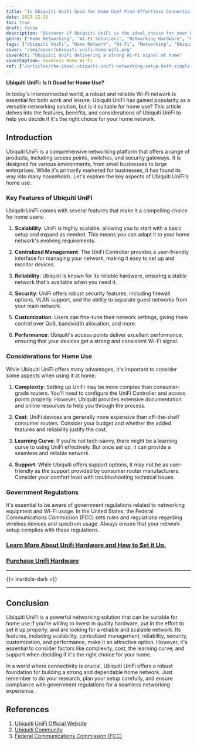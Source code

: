 ```yaml
---
title: "Is Ubiquiti UniFi Good for Home Use? Find Effortless Connectivity"
date: 2023-12-15
toc: true
draft: false
description: "Discover if Ubiquiti UniFi is the ideal choice for your home network, ensuring effortless connectivity."
genre: ["Home Networking", "Wi-Fi Solutions", "Networking Hardware", "Ubiquiti Products", "Tech Reviews", "Home Technology", "Wireless Connectivity", "Network Management", "Consumer Electronics", "Wireless Solutions"]
tags: ["Ubiquiti UniFi", "Home Network", "Wi-Fi", "Networking", "Ubiquiti", "FCC Regulations", "Ubiquiti Products", "Network Management", "Reliable Wi-Fi", "Scalable Network", "Ubiquiti Controller", "Ubiquiti Home Use", "Wi-Fi Setup", "Ubiquiti Features", "Home Networking Solutions", "Wireless Network", "Ubiquiti Advantages", "Ubiquiti Disadvantages", "Tech Reviews", "Ubiquiti Reliability", "Ubiquiti Security", "Network Customization", "Ubiquiti Performance", "Complexity of UniFi", "Ubiquiti Cost", "Learning Curve", "Technical Support", "Government Regulations", "Effortless Connectivity"]
cover: "/img/cover/ubiquiti-unifi-home-wifi.png"
coverAlt: "Ubiquiti UniFi delivering a strong Wi-Fi signal at home"
coverCaption: Seamless Home Wi-Fi
ref: ["/articles/the-ideal-ubiquiti-unifi-networking-setup-both-simple-and-advanced", "/articles/ubiquiti-unifi-vs-tp-link-omada"]
---
```


**Ubiquiti UniFi: Is It Good for Home Use?**

In today's interconnected world, a robust and reliable Wi-Fi network is essential for both work and leisure. Ubiquiti UniFi has gained popularity as a versatile networking solution, but is it suitable for home use? This article delves into the features, benefits, and considerations of Ubiquiti UniFi to help you decide if it's the right choice for your home network.

## Introduction
Ubiquiti UniFi is a comprehensive networking platform that offers a range of products, including access points, switches, and security gateways. It is designed for various environments, from small businesses to large enterprises. While it's primarily marketed for businesses, it has found its way into many households. Let's explore the key aspects of Ubiquiti UniFi's home use.

### Key Features of Ubiquiti UniFi
Ubiquiti UniFi comes with several features that make it a compelling choice for home users:

1. **Scalability**: UniFi is highly scalable, allowing you to start with a basic setup and expand as needed. This means you can adapt it to your home network's evolving requirements.

2. **Centralized Management**: The UniFi Controller provides a user-friendly interface for managing your network, making it easy to set up and monitor devices.

3. **Reliability**: Ubiquiti is known for its reliable hardware, ensuring a stable network that's available when you need it.

4. **Security**: UniFi offers robust security features, including firewall options, VLAN support, and the ability to separate guest networks from your main network.

5. **Customization**: Users can fine-tune their network settings, giving them control over QoS, bandwidth allocation, and more.

6. **Performance**: Ubiquiti's access points deliver excellent performance, ensuring that your devices get a strong and consistent Wi-Fi signal.

### Considerations for Home Use
While Ubiquiti UniFi offers many advantages, it's important to consider some aspects when using it at home:

1. **Complexity**: Setting up UniFi may be more complex than consumer-grade routers. You'll need to configure the UniFi Controller and access points properly. However, Ubiquiti provides extensive documentation and online resources to help you through the process.

2. **Cost**: UniFi devices are generally more expensive than off-the-shelf consumer routers. Consider your budget and whether the added features and reliability justify the cost.

3. **Learning Curve**: If you're not tech-savvy, there might be a learning curve to using UniFi effectively. But once set up, it can provide a seamless and reliable network.

4. **Support**: While Ubiquiti offers support options, it may not be as user-friendly as the support provided by consumer router manufacturers. Consider your comfort level with troubleshooting technical issues.

### Government Regulations
It's essential to be aware of government regulations related to networking equipment and Wi-Fi usage. In the United States, the Federal Communications Commission (FCC) sets rules and regulations regarding wireless devices and spectrum usage. Always ensure that your network setup complies with these regulations.

### [Learn More About Unifi Hardware and How to Set it Up.](https://simeononsecurity.com/articles/the-ideal-ubiquiti-unifi-networking-setup-both-simple-and-advanced)

### [Purchase Unifi Hardware](https://amzn.to/3QqfEoJ)
______
{{< inarticle-dark >}}
______

## Conclusion
Ubiquiti UniFi is a powerful networking solution that can be suitable for home use if you're willing to invest in quality hardware, put in the effort to set it up properly, and are looking for a reliable and scalable network. Its features, including scalability, centralized management, reliability, security, customization, and performance, make it an attractive option. However, it's essential to consider factors like complexity, cost, the learning curve, and support when deciding if it's the right choice for your home.

In a world where connectivity is crucial, Ubiquiti UniFi offers a robust foundation for building a strong and dependable home network. Just remember to do your research, plan your setup carefully, and ensure compliance with government regulations for a seamless networking experience.

## References
1. [Ubiquiti UniFi Official Website](https://www.ui.com/)
2. [Ubiquiti Community](https://community.ui.com/)
3. [Federal Communications Commission (FCC)](https://www.fcc.gov/)

